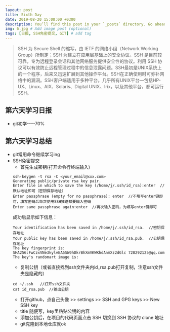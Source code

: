 ```yaml
---
layout: post
title: Sixth Day
date: 2019-08-20 15:00:00 +0300
description: You’ll find this post in your `_posts` directory. Go ahead and edit it and re-build the site to see your changes. # Add post description (optional)
img: 6.jpg # Add image post (optional)
tags: [日报, SSH免密提交, GIT] # add tag
---
```


>SSH 为 Secure Shell 的缩写，由 IETF 的网络小组（Network Working Group）所制定；SSH 为建立在应用层基础上的安全协议。SSH 是目前较可靠，专为远程登录会话和其他网络服务提供安全性的协议。利用 SSH 协议可以有效防止远程管理过程中的信息泄露问题。SSH最初是UNIX系统上的一个程序，后来又迅速扩展到其他操作平台。SSH在正确使用时可弥补网络中的漏洞。SSH客户端适用于多种平台。几乎所有UNIX平台—包括HP-UX、Linux、AIX、Solaris、Digital UNIX、Irix，以及其他平台，都可运行SSH。

## 第六天学习日报

* git初学----70%

## 第六天学习总结

* git常用命令继续学习ing
* SSH免密提交
	* 首先生成密钥(打开命令行终端输入)
	```
	ssh-keygen -t rsa -C <your_email@xxx.com>
	Generating public/private rsa key pair.
	Enter file in which to save the key (/home/j/.ssh/id_rsa):enter  //默认地址即可（密钥保存地址）
	Enter passphrase (empty for no passphrase): enter  //不填写enter键即可，填写密码后每次使用SSH推送都要输入密码
	Enter same passphrase again:enter  //再次输入密码，为填写enter键即可
	```
	成功后显示如下信息：
	```
	Your identification has been saved in /home/j/.ssh/id_rsa.	//密钥保存地址
	Your public key has been saved in /home/j/.ssh/id_rsa.pub.	//公钥保存地址
	The key fingerprint is:
	SHA256:FwCzxVNe3kylvEA5SW0hDkrBhXmVKWKhdAnmXz2dGlc 728292125@qq.com
	The key's randomart image is:
	```  
	* 复制公钥（或者直接找到ssh文件夹内id_rsa.pub打开复制，注意ssh文件夹是隐藏的）
	```
	cd ~/.ssh	//打开ssh文件夹
	cat id_rsa.pub	//输出公钥
	```  
	* 打开github，点自己头像 >> settings >> SSH and GPG keys >> New SSH key
	* title 随便写，key里粘贴公钥的内容
	* 添加公钥后，在项目的代码页面点击 SSH 切换到 SSH 协议的 clone 地址
	* git克隆到本地仓库就ok
